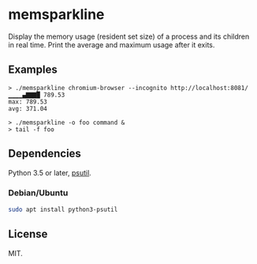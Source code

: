 # memsparkline

Display the memory usage (resident set size) of a process and its children in real time.  Print the average and maximum usage after it exits.


## Examples

```none
> ./memsparkline chromium-browser --incognito http://localhost:8081/ 
▁▁▁▁▄▇▇▇█ 789.53
max: 789.53
avg: 371.04
```

```none
> ./memsparkline -o foo command &
> tail -f foo
```


## Dependencies

Python 3.5 or later, [psutil](https://github.com/giampaolo/psutil).

### Debian/Ubuntu

```sh
sudo apt install python3-psutil
```


## License

MIT.
